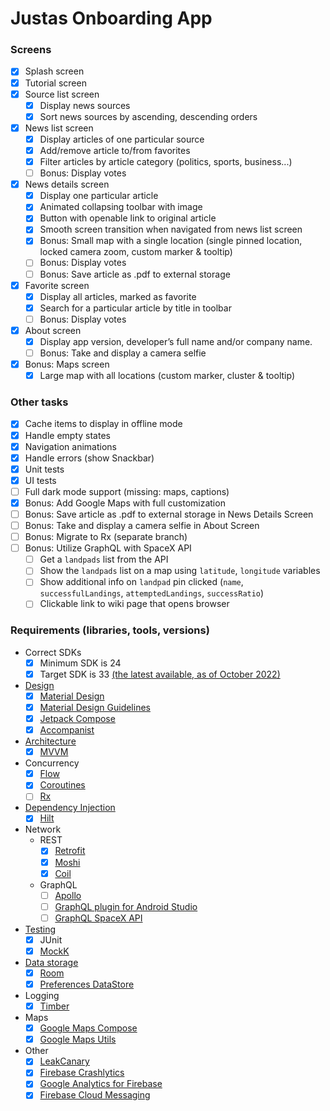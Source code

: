 # Justas Onboarding App

### Screens
- [x] Splash screen
- [x] Tutorial screen
- [x] Source list screen
    - [x] Display news sources
    - [x] Sort news sources by ascending, descending orders
- [x] News list screen
    - [x] Display articles of one particular source
    - [x] Add/remove article to/from favorites
    - [x] Filter articles by article category (politics, sports, business...)
    - [ ] Bonus: Display votes
- [x] News details screen
    - [x] Display one particular article
    - [x] Animated collapsing toolbar with image
    - [x] Button with openable link to original article
    - [x] Smooth screen transition when navigated from news list screen
    - [x] Bonus: Small map with a single location (single pinned location, locked camera zoom, custom marker & tooltip)
    - [ ] Bonus: Display votes
    - [ ] Bonus: Save article as .pdf to external storage
- [x] Favorite screen
    - [x] Display all articles, marked as favorite
    - [x] Search for a particular article by title in toolbar
    - [ ] Bonus: Display votes
- [x] About screen
    - [x] Display app version, developer’s full name and/or company name.
    - [ ] Bonus: Take and display a camera selfie
- [x] Bonus: Maps screen
    - [x] Large map with all locations (custom marker, cluster & tooltip)

### Other tasks
- [x] Cache items to display in offline mode
- [x] Handle empty states
- [x] Navigation animations
- [x] Handle errors (show Snackbar)
- [x] Unit tests
- [x] UI tests
- [ ] Full dark mode support (missing: maps, captions)
- [x] Bonus: Add Google Maps with full customization
- [ ] Bonus: Save article as .pdf to external storage in News Details Screen
- [ ] Bonus: Take and display a camera selfie in About Screen
- [ ] Bonus: Migrate to Rx (separate branch)
- [ ] Bonus: Utilize GraphQL with SpaceX API
    - [ ] Get a `landpads` list from the API
    - [ ] Show the `landpads` list on a map using `latitude`, `longitude` variables
    - [ ] Show additional info on `landpad` pin clicked (`name`, `successfulLandings`, `attemptedLandings`, `successRatio`)
    - [ ] Clickable link to wiki page that opens browser 

### Requirements (libraries, tools, versions)
- Correct SDKs
    - [x] Minimum SDK is 24
    - [x] Target SDK is 33 [(the latest available, as of October 2022)](https://developer.android.com/studio/releases/platforms)
- [Design]((https://www.figma.com/file/VXiNfPRF9qFUtZFDv4TfEe))
    - [x] [Material Design](https://material.io/)
    - [x] [Material Design Guidelines](https://material.io/design)
    - [x] [Jetpack Compose](https://developer.android.com/jetpack/compose)
    - [x] [Accompanist](https://google.github.io/accompanist/)
- [Architecture](https://developer.android.com/topic/architecture)
    - [x] [MVVM](https://developer.android.com/topic/libraries/architecture/viewmodel)
- Concurrency
    - [x] [Flow](https://developer.android.com/kotlin/flow)
    - [x] [Coroutines](https://developer.android.com/kotlin/coroutines)
    - [ ] [Rx](https://github.com/ReactiveX/RxKotlin)
- [Dependency Injection](https://developer.android.com/training/dependency-injection)
    - [x] [Hilt](https://developer.android.com/training/dependency-injection/hilt-android)
- Network
    - REST
        - [x] [Retrofit](https://square.github.io/retrofit/)
        - [x] [Moshi](https://github.com/square/moshi)
        - [x] [Coil](https://coil-kt.github.io/coil/)
    - GraphQL
        - [ ] [Apollo](https://www.apollographql.com/docs/kotlin/)
        - [ ] [GraphQL plugin for Android Studio](https://plugins.jetbrains.com/plugin/8097-graphql)
        - [ ] [GraphQL SpaceX API](https://studio.apollographql.com/public/SpaceX-pxxbxen/explorer)
- [Testing](https://developer.android.com/training/testing/local-tests)
    - [x] JUnit
    - [x] [MockK](https://mockk.io/ANDROID.html)
- [Data storage](https://developer.android.com/training/data-storage)
    - [x] [Room](https://developer.android.com/training/data-storage/room)
    - [x] [Preferences DataStore](https://developer.android.com/topic/libraries/architecture/datastore)
- Logging
    - [x] [Timber](https://github.com/JakeWharton/timber)
- Maps
    - [x] [Google Maps Compose](https://github.com/googlemaps/android-maps-compose)
    - [x] [Google Maps Utils](https://github.com/googlemaps/android-maps-utils)
- Other
    - [x] [LeakCanary](https://github.com/square/leakcanary/)
    - [x] [Firebase Crashlytics](https://firebase.google.com/docs/crashlytics)
    - [x] [Google Analytics for Firebase](https://firebase.google.com/docs/analytics/)
    - [x] [Firebase Cloud Messaging](https://firebase.google.com/docs/cloud-messaging/) 
